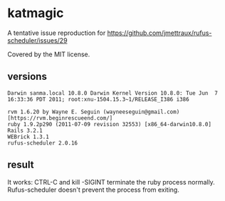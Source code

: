 
# katmagic

A tentative issue reproduction for https://github.com/jmettraux/rufus-scheduler/issues/29

Covered by the MIT license.

## versions

    Darwin sanma.local 10.8.0 Darwin Kernel Version 10.8.0: Tue Jun  7 16:33:36 PDT 2011; root:xnu-1504.15.3~1/RELEASE_I386 i386

    rvm 1.6.20 by Wayne E. Seguin (wayneeseguin@gmail.com) [https://rvm.beginrescueend.com/]
    ruby 1.9.2p290 (2011-07-09 revision 32553) [x86_64-darwin10.8.0]
    Rails 3.2.1
    WEBrick 1.3.1
    rufus-scheduler 2.0.16

## result

It works: CTRL-C and kill -SIGINT <pid> terminate the ruby process normally. Rufus-scheduler doesn't prevent the process from exiting.


